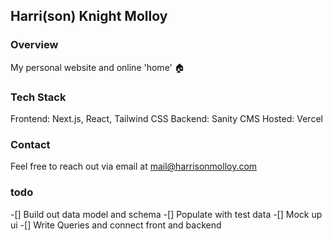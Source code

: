 ## Harri(son) Knight Molloy

### Overview

My personal website and online 'home' 🏠

### Tech Stack

Frontend: Next.js, React, Tailwind CSS
Backend: Sanity CMS
Hosted: Vercel

### Contact

Feel free to reach out via email at mail@harrisonmolloy.com

### todo

-[] Build out data model and schema
-[] Populate with test data
-[] Mock up ui
-[] Write Queries and connect front and backend
